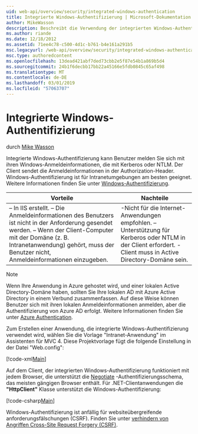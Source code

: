 ```yaml
---
uid: web-api/overview/security/integrated-windows-authentication
title: Integrierte Windows-Authentifizierung | Microsoft-Dokumentation
author: MikeWasson
description: Beschreibt die Verwendung der integrierten Windows-Authentifizierung in ASP.NET Web-API.
ms.author: riande
ms.date: 12/18/2012
ms.assetid: 71ee4c78-c500-4d1c-b761-b4e161a291b5
msc.legacyurl: /web-api/overview/security/integrated-windows-authentication
msc.type: authoredcontent
ms.openlocfilehash: 13dead421abf7ded73cbb2e5f87e54b1a869b5d4
ms.sourcegitcommit: 24b1f6decbb17bb22a45166e5fdb0845c65af498
ms.translationtype: MT
ms.contentlocale: de-DE
ms.lasthandoff: 03/01/2019
ms.locfileid: "57063707"
---
```

<a name="integrated-windows-authentication"></a>Integrierte Windows-Authentifizierung
====================
durch [Mike Wasson](https://github.com/MikeWasson)

Integrierte Windows-Authentifizierung kann Benutzer melden Sie sich mit ihren Windows-Anmeldeinformationen, die mit Kerberos oder NTLM. Der Client sendet die Anmeldeinformationen in der Authorization-Header. Windows-Authentifizierung ist für Intranetumgebungen am besten geeignet. Weitere Informationen finden Sie unter [Windows-Authentifizierung](https://www.iis.net/configreference/system.webserver/security/authentication/windowsauthentication).

| Vorteile | Nachteile |
| --- | --- |
| – In IIS erstellt. – Die Anmeldeinformationen des Benutzers ist nicht in der Anforderung gesendet werden. – Wenn der Client-Computer mit der Domäne (z. B. Intranetanwendung) gehört, muss der Benutzer nicht, Anmeldeinformationen einzugeben. | -Nicht für die Internet-Anwendungen empfohlen. – Unterstützung für Kerberos oder NTLM in der Client erfordert. -Client muss in Active Directory-Domäne sein. |

> [!NOTE]
> Wenn Ihre Anwendung in Azure gehostet wird, und einer lokalen Active Directory-Domäne haben, sollten Sie Ihre lokalen AD mit Azure Active Directory in einem Verbund zusammenfassen. Auf diese Weise können Benutzer sich mit ihren lokalen Anmeldeinformationen anmelden, aber die Authentifizierung von Azure AD erfolgt. Weitere Informationen finden Sie unter [Azure Authentication](../../../visual-studio/overview/2012/windows-azure-authentication.md).


Zum Erstellen einer Anwendung, die integrierte Windows-Authentifizierung verwendet wird, wählen Sie die Vorlage "Intranet-Anwendung" im Assistenten für MVC 4. Diese Projektvorlage fügt die folgende Einstellung in der Datei "Web.config":

[!code-xml[Main](integrated-windows-authentication/samples/sample1.xml)]

Auf dem Client, der integrierten Windows-Authentifizierung funktioniert mit jedem Browser, die unterstützt die [Negotiate](http://www.ietf.org/rfc/rfc4559.txt) -Authentifizierungsschema, das meisten gängigen Browser enthält. Für .NET-Clientanwendungen die **"HttpClient"** Klasse unterstützt die Windows-Authentifizierung:

[!code-csharp[Main](integrated-windows-authentication/samples/sample2.cs)]

Windows-Authentifizierung ist anfällig für websiteübergreifende anforderungsfälschungen (CSRF). Finden Sie unter [verhindern von Angriffen Cross-Site Request Forgery (CSRF)](preventing-cross-site-request-forgery-csrf-attacks.md).
